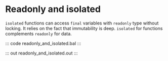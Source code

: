 # Readonly and isolated

`isolated` functions can access `final` variables with `readonly` type without locking. It relies on the fact that immutability is deep. `isolated` for functions complements `readonly` for data.

::: code readonly_and_isolated.bal :::

::: out readonly_and_isolated.out :::